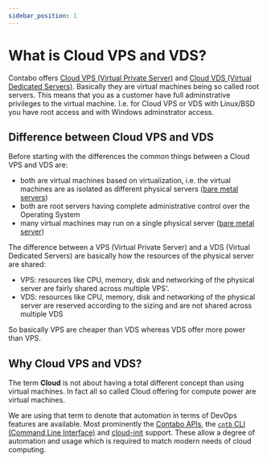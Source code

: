 ```yaml
---
sidebar_position: 1
---
```


# What is Cloud VPS and VDS?

Contabo offers [Cloud VPS (Virtual Private Server)](https://contabo.com/en/vps/) and [Cloud VDS (Virtual Dedicated Servers)](https://contabo.com/en/vds/). Basically they are virtual machines being so called root servers. This means that you as a customer have full adminstrative privileges to the virtual machine. I.e. for Cloud VPS or VDS with Linux/BSD you have root access and with Windows adminstrator access.

## Difference between Cloud VPS and VDS

Before starting with the differences the common things between a Cloud VPS and VDS are:

* both are virtual machines based on virtualization, i.e. the virtual machines are as isolated as different physical servers ([bare metal servers](https://contabo.com/en/dedicated-servers/))
* both are root servers having complete administrative control over the Operating System
* many virtual machines may run on a single physical server ([bare metal server](https://contabo.com/en/dedicated-servers/))

The difference between a VPS (Virtual Private Server) and a VDS (Virtual Dedicated Servers) are basically how the resources of the physical server are shared:

* VPS: resources like CPU, memory, disk and networking of the physical server are fairly shared across multiple VPS'.
* VDS: resources like CPU, memory, disk and networking of the physical server are reserved according to the sizing and are not shared across multiple VDS

So basically VPS are cheaper than VDS whereas VDS offer more power than VPS.

## Why **Cloud** VPS and VDS?

The term **Cloud** is not about having a total different concept than using virtual machines. In fact all so called Cloud offering for compute power are virtual machines.

We are using that term to denote that automation in terms of DevOps features are available. Most prominently the [Contabo APIs](https://api.contabo.com/), the [`cntb` CLI (Command Line Interface)](https://github.com/contabo/cntb) and [cloud-init](https://cloudinit.readthedocs.io/en/latest/) support. These allow a degree of automation and usage which is required  to match modern needs of cloud computing.
